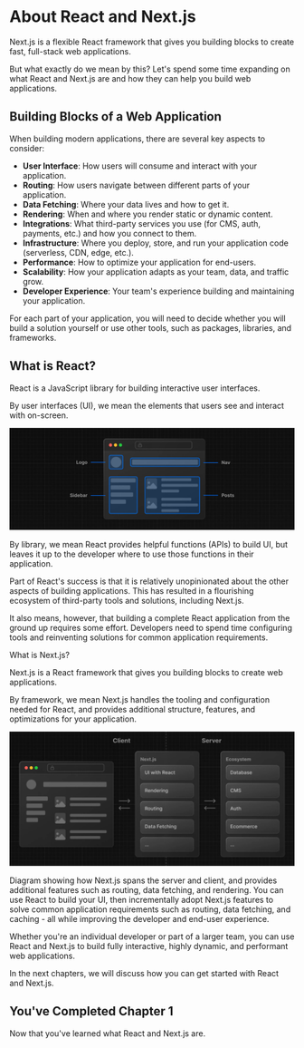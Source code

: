 # About React and Next.js

Next.js is a flexible React framework that gives you building blocks to create fast, full-stack web applications.

But what exactly do we mean by this? Let's spend some time expanding on what React and Next.js are and how they can help you build web applications.

## Building Blocks of a Web Application

When building modern applications, there are several key aspects to consider:

- **User Interface**: How users will consume and interact with your application.
- **Routing**: How users navigate between different parts of your application.
- **Data Fetching**: Where your data lives and how to get it.
- **Rendering**: When and where you render static or dynamic content.
- **Integrations**: What third-party services you use (for CMS, auth, payments, etc.) and how you connect to them.
- **Infrastructure**: Where you deploy, store, and run your application code (serverless, CDN, edge, etc.).
- **Performance**: How to optimize your application for end-users.
- **Scalability**: How your application adapts as your team, data, and traffic grow.
- **Developer Experience**: Your team's experience building and maintaining your application.

For each part of your application, you will need to decide whether you will build a solution yourself or use other tools, such as packages, libraries, and frameworks.

## What is React?

React is a JavaScript library for building interactive user interfaces.

By user interfaces (UI), we mean the elements that users see and interact with on-screen.

![Learn React Components](learn-react-components.webp)

By library, we mean React provides helpful functions (APIs) to build UI, but leaves it up to the developer where to use those functions in their application.

Part of React's success is that it is relatively unopinionated about the other aspects of building applications. This has resulted in a flourishing ecosystem of third-party tools and solutions, including Next.js.

It also means, however, that building a complete React application from the ground up requires some effort. Developers need to spend time configuring tools and reinventing solutions for common application requirements.

What is Next.js?

Next.js is a React framework that gives you building blocks to create web applications.

By framework, we mean Next.js handles the tooling and configuration needed for React, and provides additional structure, features, and optimizations for your application.

![Learn Ecosystem](learn-ecosystem.webp)

Diagram showing how Next.js spans the server and client, and provides additional features such as routing, data fetching, and rendering.
You can use React to build your UI, then incrementally adopt Next.js features to solve common application requirements such as routing, data fetching, and caching - all while improving the developer and end-user experience.

Whether you're an individual developer or part of a larger team, you can use React and Next.js to build fully interactive, highly dynamic, and performant web applications.

In the next chapters, we will discuss how you can get started with React and Next.js.

## You've Completed Chapter 1

Now that you've learned what React and Next.js are.
